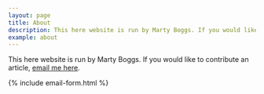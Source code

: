 ```yaml
---
layout: page
title: About
description: This here website is run by Marty Boggs. If you would like to contribute an article, email me here.
example: about
---
```

This here website is run by Marty Boggs.
If you would like to contribute an article, <a href="mailto:whack47@gmail.com&subject={{site.title}}">email me here</a>.

{% include email-form.html %}